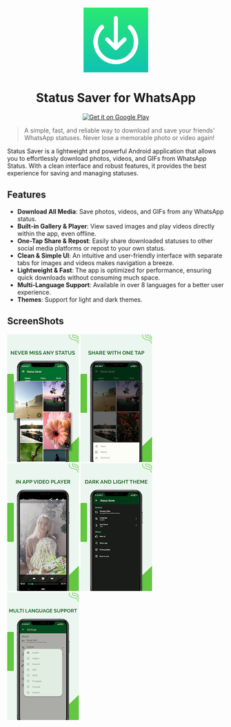 <p align="center">
  <img src="https://github.com/REXRITZ/Status-Saver/blob/main/ss/logo.webp" alt="Status Saver Logo" width="150"/>
</p>

<h1 align="center">Status Saver for WhatsApp</h1>

<p align="center">
  <a href="https://play.google.com/store/apps/details?id=com.moistlabs.statussaver">
    <img alt="Get it on Google Play" src="https://play.google.com/intl/en_us/badges/static/images/badges/en_badge_web_generic.png" width="200"/>
  </a>
</p>

> A simple, fast, and reliable way to download and save your friends' WhatsApp statuses. Never lose a memorable photo or video again!

Status Saver is a lightweight and powerful Android application that allows you to effortlessly download photos, videos, and GIFs from WhatsApp Status. With a clean interface and robust features, it provides the best experience for saving and managing statuses.

## Features

-   **Download All Media**: Save photos, videos, and GIFs from any WhatsApp status.
-   **Built-in Gallery & Player**: View saved images and play videos directly within the app, even offline.
-   **One-Tap Share & Repost**: Easily share downloaded statuses to other social media platforms or repost to your own status.
-   **Clean & Simple UI**: An intuitive and user-friendly interface with separate tabs for images and videos makes navigation a breeze.
-   **Lightweight & Fast**: The app is optimized for performance, ensuring quick downloads without consuming much space.
-   **Multi-Language Support**: Available in over 8 languages for a better user experience.
-   **Themes**: Support for light and dark themes.

## ScreenShots
![App Home Screen](https://github.com/REXRITZ/Status-Saver/blob/main/ss/1.webp)   ![App Share Tab](https://github.com/REXRITZ/Status-Saver/blob/main/ss/2.webp)   ![App Player Tab](https://github.com/REXRITZ/Status-Saver/blob/main/ss/3.webp)   ![App Settings Tab](https://github.com/REXRITZ/Status-Saver/blob/main/ss/5.webp)   ![App Language Tab](https://github.com/REXRITZ/Status-Saver/blob/main/ss/6.webp)
